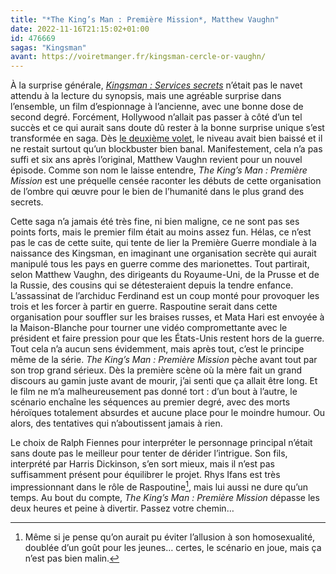 ```yaml
---
title: "*The King’s Man : Première Mission*, Matthew Vaughn"
date: 2022-11-16T21:15:02+01:00
id: 476669 
sagas: "Kingsman"
avant: https://voiretmanger.fr/kingsman-cercle-or-vaughn/
---
```


À la surprise générale, *[Kingsman : Services secrets](https://voiretmanger.fr/kingsman-services-secrets-vaughn/)* n’était pas le navet attendu à la lecture du synopsis, mais une agréable surprise dans l’ensemble, un film d’espionnage à l’ancienne, avec une bonne dose de second degré. Forcément, Hollywood n’allait pas passer à côté d’un tel succès et ce qui aurait sans doute dû rester à la bonne surprise unique s’est transformée en saga. Dès [le deuxième volet](https://voiretmanger.fr/kingsman-cercle-or-vaughn/), le niveau avait bien baissé et il ne restait surtout qu’un blockbuster bien banal. Manifestement, cela n’a pas suffi et six ans après l’original, Matthew Vaughn revient pour un nouvel épisode. Comme son nom le laisse entendre, *The King’s Man : Première Mission* est une préquelle censée raconter les débuts de cette organisation de l’ombre qui œuvre pour le bien de l’humanité dans le plus grand des secrets.

Cette saga n’a jamais été très fine, ni bien maligne, ce ne sont pas ses points forts, mais le premier film était au moins assez fun. Hélas, ce n’est pas le cas de cette suite, qui tente de lier la Première Guerre mondiale à la naissance des Kingsman, en imaginant une organisation secrète qui aurait manipulé tous les pays en guerre comme des marionettes. Tout partirait, selon Matthew Vaughn, des dirigeants du Royaume-Uni, de la Prusse et de la Russie, des cousins qui se détesteraient depuis la tendre enfance. L’assassinat de l’archiduc Ferdinand est un coup monté pour provoquer les trois et les forcer à partir en guerre. Raspoutine serait dans cette organisation pour souffler sur les braises russes, et Mata Hari est envoyée à la Maison-Blanche pour tourner une vidéo compromettante avec le président et faire pression pour que les États-Unis restent hors de la guerre. Tout cela n’a aucun sens évidemment, mais après tout, c’est le principe même de la série. *The King’s Man : Première Mission* pèche avant tout par son trop grand sérieux. Dès la première scène où la mère fait un grand discours au gamin juste avant de mourir, j’ai senti que ça allait être long. Et le film ne m’a malheureusement pas donné tort : d’un bout à l’autre, le scénario enchaîne les séquences au premier degré, avec des morts héroïques totalement absurdes et aucune place pour le moindre humour. Ou alors, des tentatives qui n’aboutissent jamais à rien.

Le choix de Ralph Fiennes pour interpréter le personnage principal n’était sans doute pas le meilleur pour tenter de dérider l’intrigue. Son fils, interprété par Harris Dickinson, s’en sort mieux, mais il n’est pas suffisamment présent pour équilibrer le projet. Rhys Ifans est très impressionnant dans le rôle de Raspoutine[^1], mais lui aussi ne dure qu’un temps. Au bout du compte, *The King’s Man : Première Mission* dépasse les deux heures et peine à divertir. Passez votre chemin…

[^1]: Même si je pense qu’on aurait pu éviter l’allusion à son homosexualité, doublée d’un goût pour les jeunes… certes, le scénario en joue, mais ça n’est pas bien malin.
